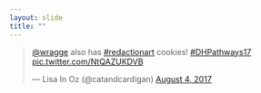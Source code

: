 ```yaml
---
layout: slide
title: ""
---
```


<section>
<blockquote class="twitter-tweet" data-partner="tweetdeck"><p lang="en" dir="ltr"><a href="https://twitter.com/wragge">@wragge</a> also has <a href="https://twitter.com/hashtag/redactionart?src=hash">#redactionart</a> cookies! <a href="https://twitter.com/hashtag/DHPathways17?src=hash">#DHPathways17</a> <a href="https://t.co/NtQAZUKDVB">pic.twitter.com/NtQAZUKDVB</a></p>&mdash; Lisa In Oz (@catandcardigan) <a href="https://twitter.com/catandcardigan/status/893323471391825920">August 4, 2017</a></blockquote>
<script async src="//platform.twitter.com/widgets.js" charset="utf-8"></script>
</section>
